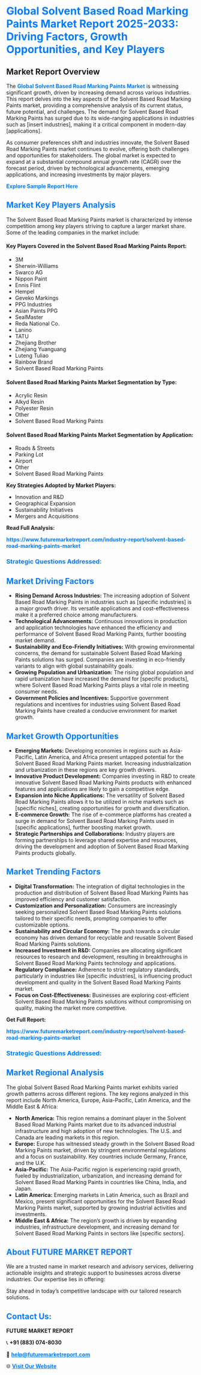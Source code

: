 <h1 style="color: #007BFF;">Global Solvent Based Road Marking Paints Market Report 2025-2033: Driving Factors, Growth Opportunities, and Key Players</h1>

<section id="overview">
<h2>Market Report Overview</h2>
<p>The <a href="https://www.futuremarketreport.com/industry-report/solvent-based-road-marking-paints-market" style="color: #007BFF; text-decoration: none;"><strong>Global Solvent Based Road Marking Paints Market</strong></a> is witnessing significant growth, driven by increasing demand across various industries. This report delves into the key aspects of the Solvent Based Road Marking Paints market, providing a comprehensive analysis of its current status, future potential, and challenges. The demand for Solvent Based Road Marking Paints has surged due to its wide-ranging applications in industries such as [insert industries], making it a critical component in modern-day [applications].</p>
<p>As consumer preferences shift and industries innovate, the Solvent Based Road Marking Paints market continues to evolve, offering both challenges and opportunities for stakeholders. The global market is expected to expand at a substantial compound annual growth rate (CAGR) over the forecast period, driven by technological advancements, emerging applications, and increasing investments by major players.</p>
</section>

<section id="overview">
<p><a href="https://www.futuremarketreport.com/request-sample/reportId=101487" style="color: #007BFF; text-decoration: none;"><strong>Explore Sample Report Here</strong></a></p>
</section>

<section id="key-players">
<h2 style="color: #007BFF;">Market Key Players Analysis</h2>
<p>The Solvent Based Road Marking Paints market is characterized by intense competition among key players striving to capture a larger market share. Some of the leading companies in the market include:</p>
<h4>Key Players Covered in the Solvent Based Road Marking Paints Report:</h4>
<ul><li>3M</li><li>Sherwin-Williams</li><li>Swarco AG</li><li>Nippon Paint</li><li>Ennis Flint</li><li>Hempel</li><li>Geveko Markings</li><li>PPG Industries</li><li>Asian Paints PPG</li><li>SealMaster</li><li>Reda National Co.</li><li>Lanino</li><li>TATU</li><li>Zhejiang Brother</li><li>Zhejiang Yuanguang</li><li>Luteng Tuliao</li><li>Rainbow Brand</li><li>Solvent Based Road Marking Paints</li></ul>
<h4>Solvent Based Road Marking Paints Market Segmentation by Type:</h4>
<ul><li>Acrylic Resin</li><li>Alkyd Resin</li><li>Polyester Resin</li><li>Other</li><li>Solvent Based Road Marking Paints</li></ul>

<h4>Solvent Based Road Marking Paints Market Segmentation by Application:</h4>
<ul><li>Roads &amp; Streets</li><li>Parking Lot</li><li>Airport</li><li>Other</li><li>Solvent Based Road Marking Paints</li></ul>
<p><strong>Key Strategies Adopted by Market Players:</strong></p>
<ul>
<li>Innovation and R&D</li>
<li>Geographical Expansion</li>
<li>Sustainability Initiatives</li>
<li>Mergers and Acquisitions</li>
</ul>
</section>

<section>
<p><strong>Read Full Analysis: </strong></p><a href="https://www.futuremarketreport.com/industry-report/solvent-based-road-marking-paints-market" style="color: #007BFF; text-decoration: none;"><strong>https://www.futuremarketreport.com/industry-report/solvent-based-road-marking-paints-market</strong></a>
<h3 style="color: #007BFF;">Strategic Questions Addressed:</h3>
</section>

<section id="driving-factors">
<h2 style="color: #007BFF;">Market Driving Factors</h2>
<ul>
<li><strong>Rising Demand Across Industries:</strong> The increasing adoption of Solvent Based Road Marking Paints in industries such as [specific industries] is a major growth driver. Its versatile applications and cost-effectiveness make it a preferred choice among manufacturers.</li>
<li><strong>Technological Advancements:</strong> Continuous innovations in production and application technologies have enhanced the efficiency and performance of Solvent Based Road Marking Paints, further boosting market demand.</li>
<li><strong>Sustainability and Eco-Friendly Initiatives:</strong> With growing environmental concerns, the demand for sustainable Solvent Based Road Marking Paints solutions has surged. Companies are investing in eco-friendly variants to align with global sustainability goals.</li>
<li><strong>Growing Population and Urbanization:</strong> The rising global population and rapid urbanization have increased the demand for [specific products], where Solvent Based Road Marking Paints plays a vital role in meeting consumer needs.</li>
<li><strong>Government Policies and Incentives:</strong> Supportive government regulations and incentives for industries using Solvent Based Road Marking Paints have created a conducive environment for market growth.</li>
</ul>
</section>

<section id="growth-opportunities">
<h2 style="color: #007BFF;">Market Growth Opportunities</h2>
<ul>
<li><strong>Emerging Markets:</strong> Developing economies in regions such as Asia-Pacific, Latin America, and Africa present untapped potential for the Solvent Based Road Marking Paints market. Increasing industrialization and urbanization in these regions are key growth drivers.</li>
<li><strong>Innovative Product Development:</strong> Companies investing in R&D to create innovative Solvent Based Road Marking Paints products with enhanced features and applications are likely to gain a competitive edge.</li>
<li><strong>Expansion into Niche Applications:</strong> The versatility of Solvent Based Road Marking Paints allows it to be utilized in niche markets such as [specific niches], creating opportunities for growth and diversification.</li>
<li><strong>E-commerce Growth:</strong> The rise of e-commerce platforms has created a surge in demand for Solvent Based Road Marking Paints used in [specific applications], further boosting market growth.</li>
<li><strong>Strategic Partnerships and Collaborations:</strong> Industry players are forming partnerships to leverage shared expertise and resources, driving the development and adoption of Solvent Based Road Marking Paints products globally.</li>
</ul>
</section>

<section id="trending-factors">
<h2 style="color: #007BFF;">Market Trending Factors</h2>
<ul>
<li><strong>Digital Transformation:</strong> The integration of digital technologies in the production and distribution of Solvent Based Road Marking Paints has improved efficiency and customer satisfaction.</li>
<li><strong>Customization and Personalization:</strong> Consumers are increasingly seeking personalized Solvent Based Road Marking Paints solutions tailored to their specific needs, prompting companies to offer customizable options.</li>
<li><strong>Sustainability and Circular Economy:</strong> The push towards a circular economy has driven demand for recyclable and reusable Solvent Based Road Marking Paints solutions.</li>
<li><strong>Increased Investment in R&D:</strong> Companies are allocating significant resources to research and development, resulting in breakthroughs in Solvent Based Road Marking Paints technology and applications.</li>
<li><strong>Regulatory Compliance:</strong> Adherence to strict regulatory standards, particularly in industries like [specific industries], is influencing product development and quality in the Solvent Based Road Marking Paints market.</li>
<li><strong>Focus on Cost-Effectiveness:</strong> Businesses are exploring cost-efficient Solvent Based Road Marking Paints solutions without compromising on quality, making the market more competitive.</li>
</ul>
</section>

<section>
<p><strong>Get Full Report: </strong></p><a href="https://www.futuremarketreport.com/industry-report/solvent-based-road-marking-paints-market" style="color: #007BFF; text-decoration: none;"><strong>https://www.futuremarketreport.com/industry-report/solvent-based-road-marking-paints-market</strong></a>
<h3 style="color: #007BFF;">Strategic Questions Addressed:</h3>
</section>


<section id="regional-analysis">
<h2 style="color: #007BFF;">Market Regional Analysis</h2>
<p>The global Solvent Based Road Marking Paints market exhibits varied growth patterns across different regions. The key regions analyzed in this report include North America, Europe, Asia-Pacific, Latin America, and the Middle East & Africa:</p>
<ul>
<li><strong>North America:</strong> This region remains a dominant player in the Solvent Based Road Marking Paints market due to its advanced industrial infrastructure and high adoption of new technologies. The U.S. and Canada are leading markets in this region.</li>
<li><strong>Europe:</strong> Europe has witnessed steady growth in the Solvent Based Road Marking Paints market, driven by stringent environmental regulations and a focus on sustainability. Key countries include Germany, France, and the U.K.</li>
<li><strong>Asia-Pacific:</strong> The Asia-Pacific region is experiencing rapid growth, fueled by industrialization, urbanization, and increasing demand for Solvent Based Road Marking Paints in countries like China, India, and Japan.</li>
<li><strong>Latin America:</strong> Emerging markets in Latin America, such as Brazil and Mexico, present significant opportunities for the Solvent Based Road Marking Paints market, supported by growing industrial activities and investments.</li>
<li><strong>Middle East & Africa:</strong> The region’s growth is driven by expanding industries, infrastructure development, and increasing demand for Solvent Based Road Marking Paints in sectors like [specific sectors].</li>
</ul>
</section>

<footer>
<h2 style="color: #007BFF;">About FUTURE MARKET REPORT</h2>
<p>We are a trusted name in market research and advisory services, delivering actionable insights and strategic support to businesses across diverse industries. Our expertise lies in offering:</p>

<p>Stay ahead in today’s competitive landscape with our tailored research solutions.</p>

<h2 style="color: #007BFF;">Contact Us:</h2>
<p><strong>FUTURE MARKET REPORT</strong></p>
<p>📞 <strong>+91 (883) 074-8030</strong></p>
<p>📧 <strong><a href="mailto:help@futuremarketreport.com" style="color: #007BFF;">help@futuremarketreport.com</a></strong></p>
<p>🌐 <strong><a href="https://www.futuremarketreport.com/" style="color: #007BFF;">Visit Our Website</a></strong></p>
</footer>